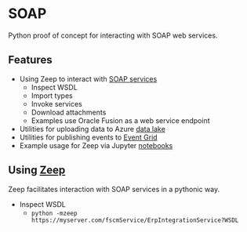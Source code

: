 # SOAP
Python proof of concept for interacting with SOAP web services.

## Features

- Using Zeep to interact with [SOAP services](utility/api/oracle.py)
    - Inspect WSDL
    - Import types
    - Invoke services
    - Download attachments
    - Examples use Oracle Fusion as a web service endpoint
- Utilities for uploading data to Azure [data lake](utility/api/lake.py)
- Utilities for publishing events to [Event Grid](utility/api/event.py)
- Example usage for Zeep via Jupyter [notebooks](jupyter/oracle_soap_ex.ipynb)

## Using [Zeep](https://docs.python-zeep.org/en/master/index.html)
Zeep facilitates interaction with SOAP services in a pythonic way.

- Inspect WSDL 
    - `python -mzeep https://myserver.com/fscmService/ErpIntegrationService?WSDL`
